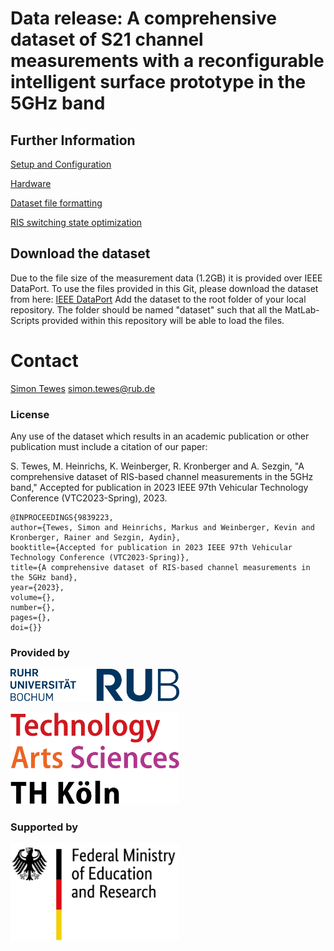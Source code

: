 # Data release: A comprehensive dataset of S21 channel measurements with a reconfigurable intelligent surface prototype in the 5GHz band

## Further Information

[Setup and Configuration](documentation/SetupAndConfiguration.md)

[Hardware](documentation/Hardware.md)

[Dataset file formatting](documentation/ResultsFileFormat.md)

[RIS switching state optimization](documentation/RISswitchingStateOptimization.md)

## Download the dataset

Due to the file size of the measurement data (1.2GB) it is provided over IEEE DataPort. To use the files provided in this Git, please download the dataset from here: [IEEE DataPort](http://ieee-dataport.org/10610)
Add the dataset to the root folder of your local repository. The folder should be named "dataset" such that all the MatLab-Scripts provided within this repository will be able to load the files.

# Contact

[Simon Tewes](https://www.dks.ruhr-uni-bochum.de/en/profiles/simon-tewes/) <simon.tewes@rub.de>

### License

Any use of the dataset which results in an academic publication or
other publication must include a citation of our paper:

S. Tewes, M. Heinrichs, K. Weinberger, R. Kronberger and A. Sezgin, "A comprehensive dataset of RIS-based channel
measurements in the 5GHz band," Accepted for publication in 2023 IEEE 97th Vehicular Technology Conference (VTC2023-Spring), 2023.

```
@INPROCEEDINGS{9839223, 
author={Tewes, Simon and Heinrichs, Markus and Weinberger, Kevin and Kronberger, Rainer and Sezgin, Aydin},
booktitle={Accepted for publication in 2023 IEEE 97th Vehicular Technology Conference (VTC2023-Spring)},
title={A comprehensive dataset of RIS-based channel measurements in the 5GHz band},
year={2023},
volume={},  
number={},
pages={},
doi={}}
```

### Provided by

<a href="https://www.dks.ruhr-uni-bochum.de"><img src="documentation/figures/gfx/logo_RUB.jpg" title="" alt="RUB logo" width="270"></a>
<br />

<a href="https://www.hf-lab-koeln.de/"><img src="documentation/figures/gfx/logo_TH_Cologne.png" title="" alt="TH Cologne logo" width="270"></a>
<br />

### Supported by

<a href="https://www.forschung-it-sicherheit-kommunikationssysteme.de/projekte/metasec"><img src="documentation/figures/gfx/logo_BMBF.jpg" title="" alt="BMBF logo" width="270"></a>
<br />
